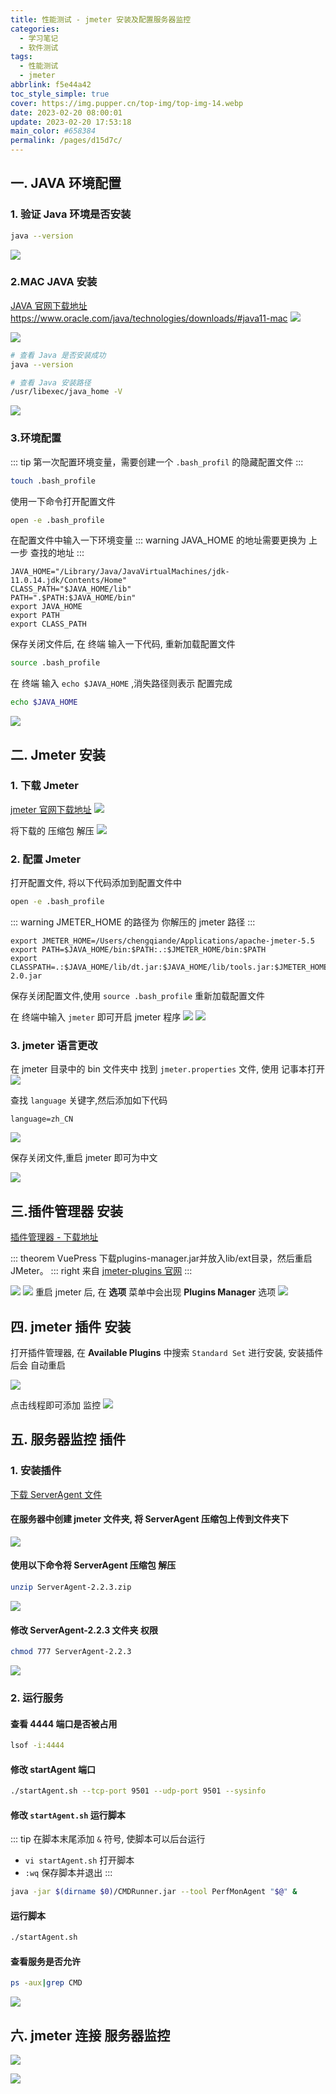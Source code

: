 ```yaml
---
title: 性能测试 - jmeter 安装及配置服务器监控
categories: 
  - 学习笔记
  - 软件测试
tags: 
  - 性能测试
  - jmeter
abbrlink: f5e44a42
toc_style_simple: true
cover: https://img.pupper.cn/top-img/top-img-14.webp
date: 2023-02-20 08:00:01
update: 2023-02-20 17:53:18
main_color: #658384
permalink: /pages/d15d7c/
---
```


## 一. JAVA 环境配置
### 1. 验证 Java 环境是否安装
```sh
java --version
```
![](https://img.pupper.cn/img/20220802104141.png)

### 2.MAC JAVA 安装

[JAVA 官网下载地址](https://www.oracle.com/java/technologies/downloads/#java11-mac) https://www.oracle.com/java/technologies/downloads/#java11-mac
![](https://img.pupper.cn/img/20220802105211.png)

![](https://img.pupper.cn/img/20220802105617.png)

```sh
# 查看 Java 是否安装成功
java --version

# 查看 Java 安装路径
/usr/libexec/java_home -V
```
![](https://img.pupper.cn/img/20220802110426.png)

### 3.环境配置
::: tip
第一次配置环境变量，需要创建一个 `.bash_profil` 的隐藏配置文件
:::
```sh
touch .bash_profile
```

使用一下命令打开配置文件
```sh
open -e .bash_profile
```
在配置文件中输入一下环境变量
::: warning
JAVA_HOME 的地址需要更换为 上一步 查找的地址
:::
```text
JAVA_HOME="/Library/Java/JavaVirtualMachines/jdk-11.0.14.jdk/Contents/Home"
CLASS_PATH="$JAVA_HOME/lib"
PATH=".$PATH:$JAVA_HOME/bin"
export JAVA_HOME
export PATH
export CLASS_PATH
```
保存关闭文件后, 在 终端 输入一下代码, 重新加载配置文件
```sh
source .bash_profile
```
在 终端 输入 `echo $JAVA_HOME` ,消失路径则表示 配置完成
```sh
echo $JAVA_HOME
```
![](https://img.pupper.cn/img/20220802112532.png)

## 二. Jmeter 安装
### 1. 下载 Jmeter
[jmeter 官网下载地址](https://jmeter.apache.org/download_jmeter.cgi)
![](https://img.pupper.cn/img/20220802114515.png)

将下载的 压缩包 解压
![](https://img.pupper.cn/img/20220802115005.png)

### 2. 配置 Jmeter

打开配置文件, 将以下代码添加到配置文件中
```sh
open -e .bash_profile
```
::: warning
JMETER_HOME 的路径为 你解压的 jmeter 路径
:::
```text
export JMETER_HOME=/Users/chengqiande/Applications/apache-jmeter-5.5
export PATH=$JAVA_HOME/bin:$PATH:.:$JMETER_HOME/bin:$PATH
export CLASSPATH=.:$JAVA_HOME/lib/dt.jar:$JAVA_HOME/lib/tools.jar:$JMETER_HOME/lib/ext/ApacheJMeter_core.jar:$JMETER_HOME/lib/jorphan.jar:$JMETER_HOME/lib/logkit-2.0.jar
```
保存关闭配置文件,使用 `source .bash_profile` 重新加载配置文件

在 终端中输入 `jmeter` 即可开启 jmeter 程序
![](https://img.pupper.cn/img/20220802115757.png)
![](https://img.pupper.cn/img/20220802115814.png)

### 3. jmeter 语言更改
在 jmeter 目录中的 bin 文件夹中 找到 `jmeter.properties` 文件, 使用 记事本打开
![](https://img.pupper.cn/img/20220802115923.png)

查找 `language` 关键字,然后添加如下代码
```properties
language=zh_CN
```
![](https://img.pupper.cn/img/20220802120525.png)

保存关闭文件,重启 jmeter 即可为中文

![](https://img.pupper.cn/img/20220802120637.png)


## 三.插件管理器 安装
[插件管理器 - 下载地址](https://jmeter-plugins.org/install/Install/)

::: theorem VuePress
下载plugins-manager.jar并放入lib/ext目录，然后重启 JMeter。
::: right
来自 [jmeter-plugins 官网](https://jmeter-plugins.org/install/Install/)
:::

![](https://img.pupper.cn/img/20220802144222.png)
![](https://img.pupper.cn/img/20220802144726.png)
重启 jmeter 后, 在 **选项** 菜单中会出现 **Plugins Manager** 选项
![](https://img.pupper.cn/img/20220802144916.png)

## 四. jmeter 插件 安装

打开插件管理器, 在 **Available Plugins** 中搜索 `Standard Set` 进行安装, 安装插件后会 自动重启

![](https://img.pupper.cn/img/20220802164240.png)

点击线程即可添加 监控
![](https://img.pupper.cn/img/20220802164911.png)

## 五. 服务器监控 插件

### 1. 安装插件
[下载 ServerAgent 文件](https://github.com/undera/perfmon-agent/releases/tag/2.2.3)

#### 在服务器中创建 jmeter 文件夹, 将 ServerAgent 压缩包上传到文件夹下

![](https://img.pupper.cn/img/20220804094513.png)

#### 使用以下命令将 ServerAgent 压缩包 解压
```sh 
unzip ServerAgent-2.2.3.zip
```
![](https://img.pupper.cn/img/20220804094824.png)

#### 修改 ServerAgent-2.2.3 文件夹 权限
```sh 
chmod 777 ServerAgent-2.2.3
```
![](https://img.pupper.cn/img/20220804095351.png)

### 2. 运行服务
#### 查看 4444 端口是否被占用
```sh 
lsof -i:4444
```
#### 修改 startAgent 端口
```sh 
./startAgent.sh --tcp-port 9501 --udp-port 9501 --sysinfo
```
#### 修改 `startAgent.sh` 运行脚本

::: tip
在脚本末尾添加 `&` 符号, 使脚本可以后台运行
- `vi startAgent.sh` 打开脚本
- `:wq` 保存脚本并退出
:::

```sh 
java -jar $(dirname $0)/CMDRunner.jar --tool PerfMonAgent "$@" &
```

#### 运行脚本

```sh
./startAgent.sh
```

#### 查看服务是否允许

```sh 
ps -aux|grep CMD
```
![](https://img.pupper.cn/img/20220804173804.png)

## 六. jmeter 连接 服务器监控

![](https://img.pupper.cn/img/20220804174328.png)

![](https://img.pupper.cn/img/20220804174237.png)
